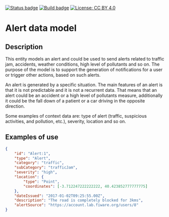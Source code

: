 [![Status badge](https://img.shields.io/badge/status-draft-red.svg)](RELEASE_NOTES)
[![Build badge](https://img.shields.io/travis/smart-data-models/dataModel.Alert.svg "Travis build status")](https://travis-ci.org/smart-data-models/dataModel.Alert/)
[![License: CC BY 4.0](https://img.shields.io/badge/License-CC%20BY%204.0-lightgrey.svg)](https://creativecommons.org/licenses/by/4.0/)
# Alert data model

## Description

This entity models an alert and could be used to send alerts related to traffic
jam, accidents, weather conditions, high level of pollutants and so on. The
purpose of the model is to support the generation of notifications for a user or
trigger other actions, based on such alerts.

An alert is generated by a specific situation. The main features of an alert is
that it is not predictable and it is not a recurrent data. That means that an
alert could be an accident or a high level of pollutants measure, additionally
it could be the fall down of a patient or a car driving in the opposite
direction.

Some examples of context data are: type of alert (traffic, suspicious
activities, and pollution, etc.), severity, location and so on.


## Examples of use

```json
{
    "id": "Alert:1",
    "type": "Alert",
    "category": "traffic",
    "subCategory": "trafficJam",
    "severity": "high",
    "location": {
        "type": "Point",
        "coordinates": [-3.712247222222222, 40.423852777777775]
    },
    "dateIssued": "2017-01-02T09:25:55.00Z",
    "description": "The road is completely blocked for 3kms",
    "alertSource": "https://account.lab.fiware.org/users/8"
}
```
